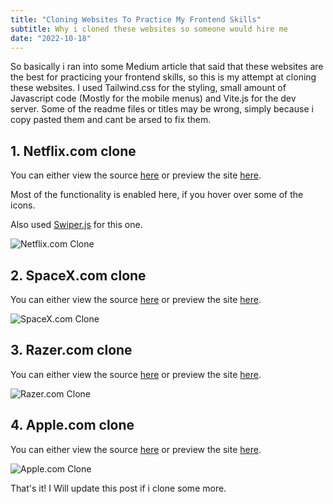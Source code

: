 ```yaml
---
title: "Cloning Websites To Practice My Frontend Skills"
subtitle: Why i cloned these websites so someone would hire me
date: "2022-10-18"
---
```


So basically i ran into some Medium article that said that these websites are the best for practicing your frontend skills, so this is my attempt at cloning these websites. I used Tailwind.css for the styling, small amount of Javascript code (Mostly for the mobile menus) and Vite.js for the dev server. Some of the readme files or titles may be wrong, simply because i copy pasted them and cant be arsed to fix them.

## 1. Netflix.com clone

You can either view the source [here](https://github.com/ElvarP/netflix-clone) or preview the site [here](https://elvarp.github.io/netflix-clone).

Most of the functionality is enabled here, if you hover over some of the icons.

Also used [Swiper.js](https://swiperjs.com/) for this one.

![Netflix.com Clone](/images/portfolio-item-images/netflix-clone-image-test.png "Netflix.com Clone")

## 2. SpaceX.com clone

You can either view the source [here](https://github.com/ElvarP/spacex-clone) or preview the site [here](https://elvarp.github.io/spacex-clone).

![SpaceX.com Clone](/images/portfolio-item-images/spacex-clone-image-test.png "SpaceX.com Clone")

## 3. Razer.com clone

You can either view the source [here](https://github.com/ElvarP/razer-clone) or preview the site [here](https://elvarp.github.io/razer-clone).

![Razer.com Clone](/images/portfolio-item-images/razer-clone-image-test.png "Razer.com Clone")

## 4. Apple.com clone

You can either view the source [here](https://github.com/ElvarP/apple-clone) or preview the site [here](https://elvarp.github.io/apple-clone).

![Apple.com Clone](/images/portfolio-item-images/apple-clone-image-test.png "Apple.com Clone")

That's it! I Will update this post if i clone some more.
